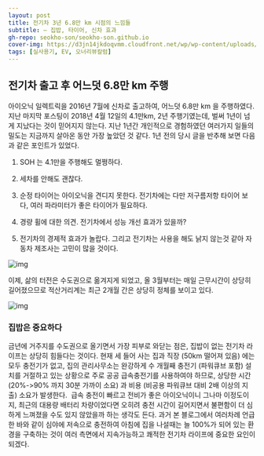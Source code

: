 ```yaml
---
layout: post
title: 전기차 3년 6.8만 km 시점의 느낌들 
subtitle: – 집밥, 타이어, 신차 효과
gh-repo: seokho-son/seokho-son.github.io
cover-img: https://d3jn14jkdoqvmm.cloudfront.net/wp/wp-content/uploads/2020/09/09164048/%EC%A0%84%EA%B8%B0%EC%B0%A8-3%EB%85%84-6.8%EB%A7%8C-km-%EC%8B%9C%EC%A0%90%EC%9D%98-%EB%8A%90%EB%82%8C%EB%93%A4-%EC%A7%91%EB%B0%A5-%EC%8B%A0%EC%B0%A8-%ED%9A%A8%EA%B3%BC-133.jpg
tags: [실사용기, EV, 오너리뷰칼럼]
---
```


## 전기차 출고 후 어느덧 6.8만 km 주행

아이오닉 일렉트릭을 2016년 7월에 신차로 출고하여, 어느덧 6.8만 km 을 주행하였다. 지난 마지막 포스팅이 2018년 4월 12일의 4.1만km, 2년 주행기였는데, 벌써 1년이 넘게 지났다는 것이 믿어지지 않는다. 지난 1년간 개인적으로 경험하였던 여러가지 일들의 밀도는 지금까지 살아온 동안 가장 높았던 것 같다. 1년 전의 당시 글을 반추해 보면 다음과 같은 포인트가 있었다.

1. SOH 는 4.1만을 주행해도 멀쩡하다.

2. 세차를 안해도 괜찮다.

3. 순정 타이어는 아이오닉을 견디지 못한다.
전기차에는 다만 저구름저항 타이어 보다,
여러 파라미터가 좋은 타이어가 필요하다.

4. 경량 휠에 대한 의견. 전기차에서 성능 개선 효과가 있을까?

5. 전기차의 경제적 효과가 놀랍다.
그리고 전기차는 사용을 해도 낡지 않는것
같아 자동차 제조사는 고민이 많을 것이다.

![img](https://d3jn14jkdoqvmm.cloudfront.net/wp/wp-content/uploads/2020/09/09163252/%EC%A0%84%EA%B8%B0%EC%B0%A8-3%EB%85%84-6.8%EB%A7%8C-km-%EC%8B%9C%EC%A0%90%EC%9D%98-%EB%8A%90%EB%82%8C%EB%93%A4-%EC%A7%91%EB%B0%A5-%EC%8B%A0%EC%B0%A8-%ED%9A%A8%EA%B3%BC-2.jpg)

이제, 삶의 터전은 수도권으로 옮겨지게 되었고,
올 3월부터는 매일 근무시간이 상당히 길어졌으므로
적산거리계는 최근 2개월 간은 상당히 정체를 보이고 있다.


![img](https://d3jn14jkdoqvmm.cloudfront.net/wp/wp-content/uploads/2020/09/09163249/%E1%84%8C%E1%85%A5%E1%86%AB%E1%84%80%E1%85%B5%E1%84%8E%E1%85%A1-3%E1%84%82%E1%85%A7%E1%86%AB-6.8%E1%84%86%E1%85%A1%E1%86%AB-km-%E1%84%89%E1%85%B5%E1%84%8C%E1%85%A5%E1%86%B7%E1%84%8B%E1%85%B4-%E1%84%82%E1%85%B3%E1%84%81%E1%85%B5%E1%86%B7%E1%84%83%E1%85%B3%E1%86%AF-%E1%84%8C%E1%85%B5%E1%86%B8%E1%84%87%E1%85%A1%E1%86%B8-%E1%84%89%E1%85%B5%E1%86%AB%E1%84%8E%E1%85%A1-%E1%84%92%E1%85%AD%E1%84%80%E1%85%AA-1.jpg)

### 집밥은 중요하다
금년에 거주지를 수도권으로 올기면서 가장 피부로 와닫는 점은, 집밥이 없는 전기차 라이프는 상당히 힘들다는 것이다. 현재 세 들어 사는 집과 직장 (50km 떨어져 있음) 에는 모두 충전기가 없고, 집의 관리사무소는 완강하게 수 개월째 충전기 (파워큐브 포함) 설치를 거절하고 있는 상황으로 주로 공공 급속충전기를 사용하여야 하므로, 상당한 시간 (20%->90% 까지 30분 가까이 소요) 과 비용 (비공용 파워큐브 대비 2배 이상의 지출) 소요가 발생한다.
​
급속 충전이 빠르고 전비가 좋은 아이오닉이니 그나마 이정도이지, 최근의 대용량 배터리 차량이었다면 오히려 충전 시간이 길어지면서 불편함이 더 심하게 느껴졌을 수도 있지 않았을까 하는 생각도 든다. 과거 본 블로그에서 여러차례 언급한 바와 같이 심야에 저속으로 충전하여 아침에 집을 나설때는 늘 100%가 되어 있는 환경을 구축하는 것이 여러 측면에서 지속가능하고 쾌적한 전기차 라이프에 중요한 요인이 되겠다.

